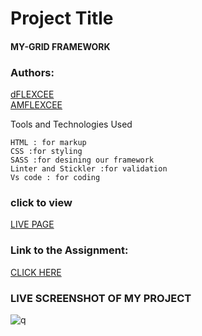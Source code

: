 # Project Title
#### MY-GRID FRAMEWORK

### Authors:
[dFLEXCEE](https://github.com/Dflexcee/)  
[AMFLEXCEE](https://twitter.com/amflexcee/)  

Tools and Technologies Used

    HTML : for markup
    CSS :for styling
    SASS :for desining our framework
    Linter and Stickler :for validation
    Vs code : for coding

### click to view
[LIVE PAGE](https://rawcdn.githack.com/Dflexcee/grid-framework/81154145db6d0fb9b6c5e7dd32335b409d57c958/index.html)

### Link to the Assignment:
[CLICK HERE](https://www.theodinproject.com/courses/html5-and-css3/lessons/design-your-own-grid-based-framework)

### LIVE SCREENSHOT OF MY PROJECT
![q](https://user-images.githubusercontent.com/53564831/71186959-fad20b00-2232-11ea-894f-1de05e283916.jpg)


